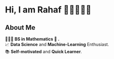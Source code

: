 

# Hi, I am Rahaf 🫶🏻👩🏻‍💻

## About Me 

👩🏻‍🎓 **BS in Mathematics 🧮 .** <br>
📈 **Data Science** and **Machine-Learning** Enthusiast.<br>
📚 **Self-motivated** and **Quick Learner**.<br>



